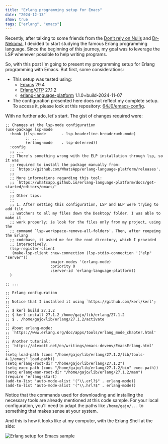 ```yaml
---
title: "Erlang programming setup for Emacs"
date: "2024-12-13"
show: true
tags: ["erlang", "emacs"]
---
```


Recently, after talking to some friends from the [Don’t rely on Nulls](https://www.dontrelynulls.org/) and [Dr-Nekoma](https://github.com/Dr-Nekoma), I decided to start studying the famous Erlang programming language. Since the beginning of this journey, my goal was to leverage the LSP whenever possible to help writing programs.

So, with this post I'm going to present my programming setup for Erlang programming with Emacs. But first, some considerations:

- This setup was tested using:
  - [Emacs](https://www.gnu.org/software/emacs/) 29.4
  - [Erlang/OTP](https://www.erlang.org/downloads) 27.1.2
  - [erlang-language-platform](https://github.com/WhatsApp/erlang-language-platform) 1.1.0+build-2024-11-07
- The configuration presented here does not reflect my complete setup. To access it, please look at this repository: [64J0/emacs-config](https://github.com/64J0/emacs-config).

With no further ado, let's start. The gist of changes required were:

``` emacs-lisp
;; Changes at the lsp-mode configuration
(use-package lsp-mode
  :hook ((lsp-mode       . lsp-headerline-breadcrumb-mode)
         ;; ...
         (erlang-mode    . lsp-deferred))
  :config
  ;; ...
  ;; There's something wrong with the ELP installation through lsp, so it was
  ;; required to install the package manually from:
  ;; `https://github.com/WhatsApp/erlang-language-platform/releases'.
  ;;
  ;; More informations regarding this tool:
  ;; `https://whatsapp.github.io/erlang-language-platform/docs/get-started/editors/emacs/'
  ;;
  ;; Other tips:
  ;;
  ;; 1. After setting this configuration, LSP and ELP were trying to add file
  ;; watchers to all my files down the Desktop/ folder. I was able to make it
  ;; work properly; ie look for the files only from my project, using the
  ;; command `lsp-workspace-remove-all-folders'. Then, after reopeing the Erlang
  ;; codebase, it asked me for the root directory, which I provided
  ;; interactively.
  (lsp-register-client
   (make-lsp-client :new-connection (lsp-stdio-connection '("elp" "server"))
                    :major-modes '(erlang-mode)
                    :priority 0
                    :server-id 'erlang-language-platform))
  )

;; ...

;; Erlang configuration
;;
;; Notice that I installed it using `https://github.com/kerl/kerl';
;;
;; $ kerl build 27.1.2
;; $ kerl install 27.1.2 /home/gajo/lib/erlang/27.1.2
;; $ . /home/gajo/lib/erlang/27.1.2/activate
;;
;; About erlang-mode:
;; `https://www.erlang.org/doc/apps/tools/erlang_mode_chapter.html'
;;
;; Another tutorial:
;; `https://alexott.net/en/writings/emacs-devenv/EmacsErlang.html'
;;
(setq load-path (cons "/home/gajo/lib/erlang/27.1.2/lib/tools-4.1/emacs" load-path))
(setq erlang-root-dir "/home/gajo/lib/erlang/27.1.2")
(setq exec-path (cons "/home/gajo/lib/erlang/27.1.2/bin" exec-path))
(setq erlang-man-root-dir "/home/gajo/lib/erlang/27.1.2/man")
(require 'erlang-start)
(add-to-list 'auto-mode-alist '("\\.erl?$" . erlang-mode))
(add-to-list 'auto-mode-alist '("\\.hrl?$" . erlang-mode))
```

Notice that the commands used for downloading and installing the necessary tools are already mentioned at this code sample. For your local configuration, you'll need to adapt the paths like `/home/gajo/...` to something that makes sense at your system.

And this is how it looks like at my computer, with the Erlang Shell at the side:

![Erlang setup for Emacs sample](/post-images/erlang-setup-for-emacs/sample.png "Erlang setup for Emacs sample")

